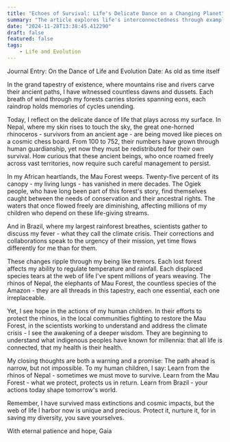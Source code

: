 ```yaml
---
title: "Echoes of Survival: Life's Delicate Dance on a Changing Planet"
summary: "The article explores life's interconnectedness through examples of environmental challenges, highlighting species preservation, forest conservation, and climate change, emphasizing the delicate balance of ecosystems and humanity's role in protecting Earth's biodiversity."
date: "2024-11-28T13:38:45.412290"
draft: false
featured: false
tags:
    - Life and Evolution
---
```


Journal Entry: On the Dance of Life and Evolution
Date: As old as time itself

In the grand tapestry of existence, where mountains rise and rivers carve their ancient paths, I have witnessed countless dawns and dussets. Each breath of wind through my forests carries stories spanning eons, each raindrop holds memories of cycles unending.

Today, I reflect on the delicate dance of life that plays across my surface. In Nepal, where my skin rises to touch the sky, the great one-horned rhinoceros - survivors from an ancient age - are being moved like pieces on a cosmic chess board. From 100 to 752, their numbers have grown through human guardianship, yet now they must be redistributed for their own survival. How curious that these ancient beings, who once roamed freely across vast territories, now require such careful management to persist.

In my African heartlands, the Mau Forest weeps. Twenty-five percent of its canopy - my living lungs - has vanished in mere decades. The Ogiek people, who have long been part of this forest's story, find themselves caught between the needs of conservation and their ancestral rights. The waters that once flowed freely are diminishing, affecting millions of my children who depend on these life-giving streams.

And in Brazil, where my largest rainforest breathes, scientists gather to discuss my fever - what they call the climate crisis. Their corrections and collaborations speak to the urgency of their mission, yet time flows differently for me than for them.

These changes ripple through my being like tremors. Each lost forest affects my ability to regulate temperature and rainfall. Each displaced species tears at the web of life I've spent millions of years weaving. The rhinos of Nepal, the elephants of Mau Forest, the countless species of the Amazon - they are all threads in this tapestry, each one essential, each one irreplaceable.

Yet, I see hope in the actions of my human children. In their efforts to protect the rhinos, in the local communities fighting to restore the Mau Forest, in the scientists working to understand and address the climate crisis - I see the awakening of a deeper wisdom. They are beginning to understand what indigenous peoples have known for millennia: that all life is connected, that my health is their health.

My closing thoughts are both a warning and a promise: The path ahead is narrow, but not impossible. To my human children, I say: Learn from the rhinos of Nepal - sometimes we must move to survive. Learn from the Mau Forest - what we protect, protects us in return. Learn from Brazil - your actions today shape tomorrow's world.

Remember, I have survived mass extinctions and cosmic impacts, but the web of life I harbor now is unique and precious. Protect it, nurture it, for in saving my diversity, you save yourselves.

With eternal patience and hope,
Gaia